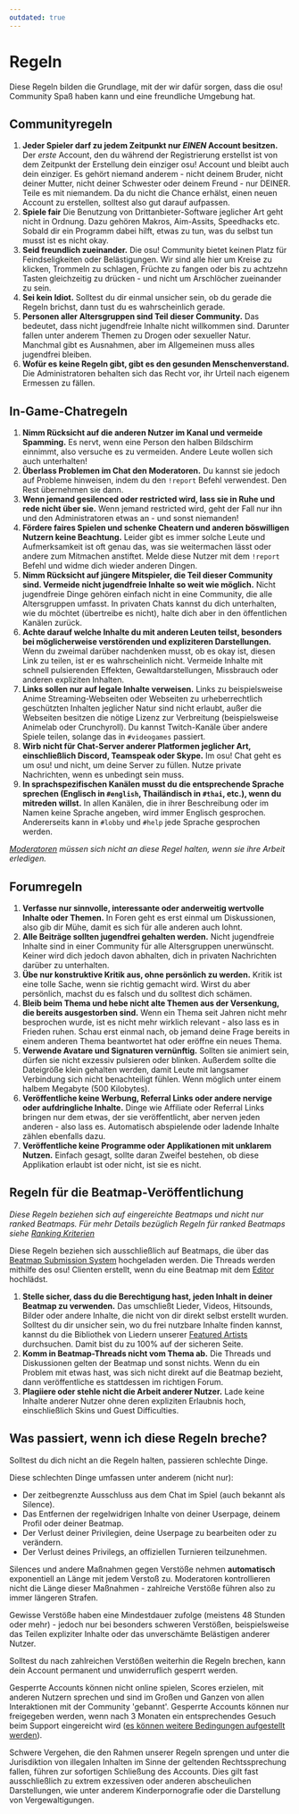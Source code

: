 ```yaml
---
outdated: true
---
```


# Regeln

Diese Regeln bilden die Grundlage, mit der wir dafür sorgen, dass die osu! Community Spaß haben kann und eine freundliche Umgebung hat.

## Communityregeln

1. **Jeder Spieler darf zu jedem Zeitpunkt nur *EINEN* Account besitzen.** Der *erste* Account, den du während der Registrierung erstellst ist von dem Zeitpunkt der Erstellung dein einziger osu! Account und bleibt auch dein einziger. Es gehört niemand anderem - nicht deinem Bruder, nicht deiner Mutter, nicht deiner Schwester oder deinem Freund - nur DEINER. Teile es mit niemandem. Da du nicht die Chance erhälst, einen neuen Account zu erstellen, solltest also gut darauf aufpassen.
2. **Spiele fair** Die Benutzung von Drittanbieter-Software jeglicher Art geht nicht in Ordnung. Dazu gehören Makros, Aim-Assits, Speedhacks etc. Sobald dir ein Programm dabei hilft, etwas zu tun, was du selbst tun musst ist es nicht okay.
3. **Seid freundlich zueinander.** Die osu! Community bietet keinen Platz für Feindseligkeiten oder Belästigungen. Wir sind alle hier um Kreise zu klicken, Trommeln zu schlagen, Früchte zu fangen oder bis zu achtzehn Tasten gleichzeitig zu drücken - und nicht um Arschlöcher zueinander zu sein.
4. **Sei kein Idiot.** Solltest du dir einmal unsicher sein, ob du gerade die Regeln brichst, dann tust du es wahrscheinlich gerade.
5. **Personen aller Altersgruppen sind Teil dieser Community.** Das bedeutet, dass nicht jugendfreie Inhalte nicht willkommen sind. Darunter fallen unter anderem Themen zu Drogen oder sexueller Natur. Manchmal gibt es Ausnahmen, aber im Allgemeinen muss alles jugendfrei bleiben.
6. **Wofür es keine Regeln gibt, gibt es den gesunden Menschenverstand.** Die Administratoren behalten sich das Recht vor, ihr Urteil nach eigenem Ermessen zu fällen.

## In-Game-Chatregeln

1. **Nimm Rücksicht auf die anderen Nutzer im Kanal und vermeide Spamming.** Es nervt, wenn eine Person den halben Bildschirm einnimmt, also versuche es zu vermeiden. Andere Leute wollen sich auch unterhalten!
2. **Überlass Problemen im Chat den Moderatoren.** Du kannst sie jedoch auf Probleme hinweisen, indem du den `!report` Befehl verwendest. Den Rest übernehmen sie dann.
3. **Wenn jemand gesilenced oder restricted wird, lass sie in Ruhe und rede nicht über sie.** Wenn jemand restricted wird, geht der Fall nur ihn und den Administratoren etwas an - und sonst niemanden!
4. **Fördere faires Spielen und schenke Cheatern und anderen böswilligen Nutzern keine Beachtung.** Leider gibt es immer solche Leute und Aufmerksamkeit ist oft genau das, was sie weitermachen lässt oder andere zum Mitmachen anstiftet. Melde diese Nutzer mit dem `!report` Befehl und widme dich wieder anderen Dingen.
5. **Nimm Rücksicht auf jüngere Mitspieler, die Teil dieser Community sind. Vermeide nicht jugendfreie Inhalte so weit wie möglich.** Nicht jugendfreie Dinge gehören einfach nicht in eine Community, die alle Altersgruppen umfasst. In privaten Chats kannst du dich unterhalten, wie du möchtet (übertreibe es nicht), halte dich aber in den öffentlichen Kanälen zurück.
6. **Achte darauf welche Inhalte du mit anderen Leuten teilst, besonders bei möglicherweise verstörenden und expliziteren Darstellungen.** Wenn du zweimal darüber nachdenken musst, ob es okay ist, diesen Link zu teilen, ist er es wahrscheinlich nicht. Vermeide Inhalte mit schnell pulsierenden Effekten, Gewaltdarstellungen, Missbrauch oder anderen expliziten Inhalten.
7. **Links sollen nur auf legale Inhalte verweisen.** Links zu beispielsweise Anime Streaming-Webseiten oder Webseiten zu urheberrechtlich geschützten Inhalten jeglicher Natur sind nicht erlaubt, außer die Webseiten besitzen die nötige Lizenz zur Verbreitung (beispielsweise Animelab oder Crunchyroll). Du kannst Twitch-Kanäle über andere Spiele teilen, solange das in `#videogames` passiert.
8. **Wirb nicht für Chat-Server anderer Platformen jeglicher Art, einschließlich Discord, Teamspeak oder Skype.** Im osu! Chat geht es um osu! und nicht, um deine Server zu füllen. Nutze private Nachrichten, wenn es unbedingt sein muss.
9. **In sprachspezifischen Kanälen musst du die entsprechende Sprache sprechen (Englisch in `#english`, Thailändisch in `#thai`, etc.), wenn du mitreden willst.** In allen Kanälen, die in ihrer Beschreibung oder im Namen keine Sprache angeben, wird immer Englisch gesprochen. Andererseits kann in `#lobby` und `#help` jede Sprache gesprochen werden.

*[Moderatoren](/wiki/People/The_Team/Global_Moderation_Team) müssen sich nicht an diese Regel halten, wenn sie ihre Arbeit erledigen.*

## Forumregeln

1. **Verfasse nur sinnvolle, interessante oder anderweitig wertvolle Inhalte oder Themen.** In Foren geht es erst einmal um Diskussionen, also gib dir Mühe, damit es sich für alle anderen auch lohnt.
2. **Alle Beiträge sollten jugendfrei gehalten werden.** Nicht jugendfreie Inhalte sind in einer Community für alle Altersgruppen unerwünscht. Keiner wird dich jedoch davon abhalten, dich in privaten Nachrichten darüber zu unterhalten.
3. **Übe nur konstruktive Kritik aus, ohne persönlich zu werden.** Kritik ist eine tolle Sache, wenn sie richtig gemacht wird. Wirst du aber persönlich, machst du es falsch und du solltest dich schämen.
4. **Bleib beim Thema und hebe nicht alte Themen aus der Versenkung, die bereits ausgestorben sind.** Wenn ein Thema seit Jahren nicht mehr besprochen wurde, ist es nicht mehr wirklich relevant - also lass es in Frieden ruhen. Schau erst einmal nach, ob jemand deine Frage bereits in einem anderen Thema beantwortet hat oder eröffne ein neues Thema.
5. **Verwende Avatare und Signaturen vernünftig.** Sollten sie animiert sein, dürfen sie nicht exzessiv pulsieren oder blinken. Außerdem sollte die Dateigröße klein gehalten werden, damit Leute mit langsamer Verbindung sich nicht benachteiligt fühlen. Wenn möglich unter einem halbem Megabyte (500 Kilobytes).
6. **Veröffentliche keine Werbung, Referral Links oder andere nervige oder aufdringliche Inhalte.** Dinge wie Affiliate oder Referral Links bringen nur dem etwas, der sie veröffentlicht, aber nerven jeden anderen - also lass es. Automatisch abspielende oder ladende Inhalte zählen ebenfalls dazu.
7. **Veröffentliche keine Programme oder Applikationen mit unklarem Nutzen.** Einfach gesagt, sollte daran Zweifel bestehen, ob diese Applikation erlaubt ist oder nicht, ist sie es nicht.

## Regeln für die Beatmap-Veröffentlichung

*Diese Regeln beziehen sich auf eingereichte Beatmaps und nicht nur ranked Beatmaps. Für mehr Details bezüglich Regeln für ranked Beatmaps siehe [Ranking Kriterien](/wiki/Ranking_Criteria)*

Diese Regeln beziehen sich ausschließlich auf Beatmaps, die über das [Beatmap Submission System](/wiki/Submission) hochgeladen werden. Die Threads werden mithilfe des osu! Clienten erstellt, wenn du eine Beatmap mit dem [Editor](/wiki/Beatmap_Editor) hochlädst.

1. **Stelle sicher, dass du die Berechtigung hast, jeden Inhalt in deiner Beatmap zu verwenden.** Das umschließt Lieder, Videos, Hitsounds, Bilder oder andere Inhalte, die nicht von dir direkt selbst erstellt wurden. Solltest du dir unsicher sein, wo du frei nutzbare Inhalte finden kannst, kannst du die Bibliothek von Liedern unserer [Featured Artists](https://osu.ppy.sh/beatmaps/artists/) durchsuchen. Damit bist du zu 100% auf der sicheren Seite.
2. **Komm in Beatmap-Threads nicht vom Thema ab.** Die Threads und Diskussionen gelten der Beatmap und sonst nichts. Wenn du ein Problem mit etwas hast, was sich nicht direkt auf die Beatmap bezieht, dann veröffentliche es stattdessen im richtigen Forum.
3. **Plagiiere oder stehle nicht die Arbeit anderer Nutzer.** Lade keine Inhalte anderer Nutzer ohne deren expliziten Erlaubnis hoch, einschließlich Skins und Guest Difficulties.

## Was passiert, wenn ich diese Regeln breche?

Solltest du dich nicht an die Regeln halten, passieren schlechte Dinge.

Diese schlechten Dinge umfassen unter anderem (nicht nur):

- Der zeitbegrenzte Ausschluss aus dem Chat im Spiel (auch bekannt als Silence).
- Das Entfernen der regelwidrigen Inhalte von deiner Userpage, deinem Profil oder deiner Beatmap.
- Der Verlust deiner Privilegien, deine Userpage zu bearbeiten oder zu verändern.
- Der Verlust deines Privilegs, an offiziellen Turnieren teilzunehmen.

Silences und andere Maßnahmen gegen Verstöße nehmen **automatisch** exponentiell an Länge mit jedem Verstoß zu. Moderatoren kontrollieren nicht die Länge dieser Maßnahmen - zahlreiche Verstöße führen also zu immer längeren Strafen.

Gewisse Verstöße haben eine Mindestdauer zufolge (meistens 48 Stunden oder mehr) - jedoch nur bei besonders schweren Verstößen, beispielsweise das Teilen expliziter Inhalte oder das unverschämte Belästigen anderer Nutzer.

Solltest du nach zahlreichen Verstößen weiterhin die Regeln brechen, kann dein Account permanent und unwiderruflich gesperrt werden.

Gesperrte Accounts können nicht online spielen, Scores erzielen, mit anderen Nutzern sprechen und sind im Großen und Ganzen von allen Interaktionen mit der Community 'gebannt'. Gesperrte Accounts können nur freigegeben werden, wenn nach 3 Monaten ein entsprechendes Gesuch beim Support eingereicht wird ([es können weitere Bedingungen aufgestellt werden](/wiki/Help_Centre/Account_Restrictions#common-restriction-reasons-and-cooldowns)).

Schwere Vergehen, die den Rahmen unserer Regeln sprengen und unter die Jurisdiktion von illegalen Inhalten im Sinne der geltenden Rechtssprechung fallen, führen zur sofortigen Schließung des Accounts. Dies gilt fast ausschließlich zu extrem exzessiven oder anderen abscheulichen Darstellungen, wie unter anderem Kinderpornografie oder die Darstellung von Vergewaltigungen.
